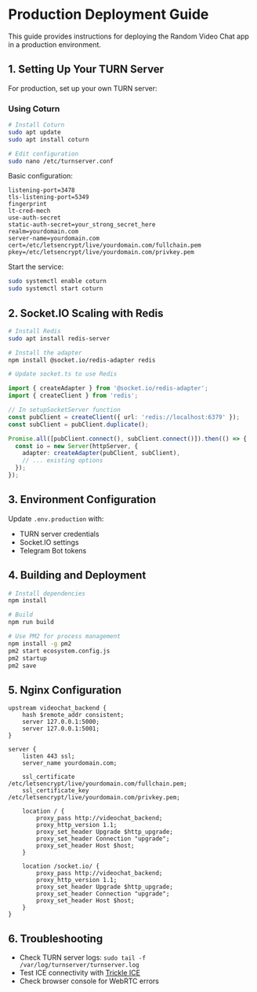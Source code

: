 # Production Deployment Guide

This guide provides instructions for deploying the Random Video Chat app in a production environment.

## 1. Setting Up Your TURN Server

For production, set up your own TURN server:

### Using Coturn

```bash
# Install Coturn
sudo apt update
sudo apt install coturn

# Edit configuration
sudo nano /etc/turnserver.conf
```

Basic configuration:
```
listening-port=3478
tls-listening-port=5349
fingerprint
lt-cred-mech
use-auth-secret
static-auth-secret=your_strong_secret_here
realm=yourdomain.com
server-name=yourdomain.com
cert=/etc/letsencrypt/live/yourdomain.com/fullchain.pem
pkey=/etc/letsencrypt/live/yourdomain.com/privkey.pem
```

Start the service:
```bash
sudo systemctl enable coturn
sudo systemctl start coturn
```

## 2. Socket.IO Scaling with Redis

```bash
# Install Redis
sudo apt install redis-server

# Install the adapter
npm install @socket.io/redis-adapter redis

# Update socket.ts to use Redis
```

```typescript
import { createAdapter } from '@socket.io/redis-adapter';
import { createClient } from 'redis';

// In setupSocketServer function
const pubClient = createClient({ url: 'redis://localhost:6379' });
const subClient = pubClient.duplicate();

Promise.all([pubClient.connect(), subClient.connect()]).then(() => {
  const io = new Server(httpServer, {
    adapter: createAdapter(pubClient, subClient),
    // ... existing options
  });
});
```

## 3. Environment Configuration

Update `.env.production` with:
- TURN server credentials
- Socket.IO settings
- Telegram Bot tokens

## 4. Building and Deployment

```bash
# Install dependencies
npm install

# Build
npm run build

# Use PM2 for process management
npm install -g pm2
pm2 start ecosystem.config.js
pm2 startup
pm2 save
```

## 5. Nginx Configuration

```nginx
upstream videochat_backend {
    hash $remote_addr consistent;
    server 127.0.0.1:5000;
    server 127.0.0.1:5001;
}

server {
    listen 443 ssl;
    server_name yourdomain.com;
    
    ssl_certificate /etc/letsencrypt/live/yourdomain.com/fullchain.pem;
    ssl_certificate_key /etc/letsencrypt/live/yourdomain.com/privkey.pem;
    
    location / {
        proxy_pass http://videochat_backend;
        proxy_http_version 1.1;
        proxy_set_header Upgrade $http_upgrade;
        proxy_set_header Connection "upgrade";
        proxy_set_header Host $host;
    }
    
    location /socket.io/ {
        proxy_pass http://videochat_backend;
        proxy_http_version 1.1;
        proxy_set_header Upgrade $http_upgrade;
        proxy_set_header Connection "upgrade";
        proxy_set_header Host $host;
    }
}
```

## 6. Troubleshooting

- Check TURN server logs: `sudo tail -f /var/log/turnserver/turnserver.log`
- Test ICE connectivity with [Trickle ICE](https://webrtc.github.io/samples/src/content/peerconnection/trickle-ice/)
- Check browser console for WebRTC errors 